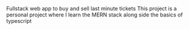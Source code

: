 Fullstack web app to buy and sell last minute tickets
This project is a personal project where I learn the MERN stack along side the basics of typescript